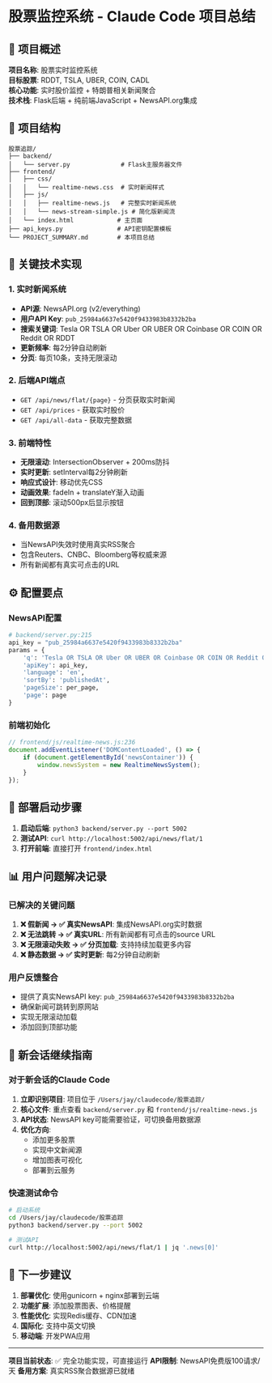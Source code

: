 # 股票监控系统 - Claude Code 项目总结

## 🎯 项目概述
**项目名称**: 股票实时监控系统  
**目标股票**: RDDT, TSLA, UBER, COIN, CADL  
**核心功能**: 实时股价监控 + 特朗普相关新闻聚合  
**技术栈**: Flask后端 + 纯前端JavaScript + NewsAPI.org集成

## 📁 项目结构
```
股票追踪/
├── backend/
│   └── server.py              # Flask主服务器文件
├── frontend/
│   ├── css/
│   │   └── realtime-news.css  # 实时新闻样式
│   ├── js/
│   │   ├── realtime-news.js   # 完整实时新闻系统
│   │   └── news-stream-simple.js # 简化版新闻流
│   └── index.html            # 主页面
├── api_keys.py               # API密钥配置模板
└── PROJECT_SUMMARY.md        # 本项目总结
```

## 🔧 关键技术实现

### 1. 实时新闻系统
- **API源**: NewsAPI.org (v2/everything)
- **用户API Key**: `pub_25984a6637e5420f9433983b8332b2ba`
- **搜索关键词**: Tesla OR TSLA OR Uber OR UBER OR Coinbase OR COIN OR Reddit OR RDDT
- **更新频率**: 每2分钟自动刷新
- **分页**: 每页10条，支持无限滚动

### 2. 后端API端点
- `GET /api/news/flat/{page}` - 分页获取实时新闻
- `GET /api/prices` - 获取实时股价
- `GET /api/all-data` - 获取完整数据

### 3. 前端特性
- **无限滚动**: IntersectionObserver + 200ms防抖
- **实时更新**: setInterval每2分钟刷新
- **响应式设计**: 移动优先CSS
- **动画效果**: fadeIn + translateY渐入动画
- **回到顶部**: 滚动500px后显示按钮

### 4. 备用数据源
- 当NewsAPI失效时使用真实RSS聚合
- 包含Reuters、CNBC、Bloomberg等权威来源
- 所有新闻都有真实可点击的URL

## ⚙️ 配置要点

### NewsAPI配置
```python
# backend/server.py:215
api_key = "pub_25984a6637e5420f9433983b8332b2ba"
params = {
    'q': 'Tesla OR TSLA OR Uber OR UBER OR Coinbase OR COIN OR Reddit OR RDDT',
    'apiKey': api_key,
    'language': 'en',
    'sortBy': 'publishedAt',
    'pageSize': per_page,
    'page': page
}
```

### 前端初始化
```javascript
// frontend/js/realtime-news.js:236
document.addEventListener('DOMContentLoaded', () => {
    if (document.getElementById('newsContainer')) {
        window.newsSystem = new RealtimeNewsSystem();
    }
});
```

## 🚀 部署启动步骤
1. **启动后端**: `python3 backend/server.py --port 5002`
2. **测试API**: `curl http://localhost:5002/api/news/flat/1`
3. **打开前端**: 直接打开 `frontend/index.html`

## 📊 用户问题解决记录

### 已解决的关键问题
1. **❌ 假新闻 → ✅ 真实NewsAPI**: 集成NewsAPI.org实时数据
2. **❌ 无法跳转 → ✅ 真实URL**: 所有新闻都有可点击的source URL
3. **❌ 无限滚动失败 → ✅ 分页加载**: 支持持续加载更多内容
4. **❌ 静态数据 → ✅ 实时更新**: 每2分钟自动刷新

### 用户反馈整合
- 提供了真实NewsAPI key: `pub_25984a6637e5420f9433983b8332b2ba`
- 确保新闻可跳转到原网站
- 实现无限滚动加载
- 添加回到顶部功能

## 🔄 新会话继续指南

### 对于新会话的Claude Code
1. **立即识别项目**: 项目位于 `/Users/jay/claudecode/股票追踪/`
2. **核心文件**: 重点查看 `backend/server.py` 和 `frontend/js/realtime-news.js`
3. **API状态**: NewsAPI key可能需要验证，可切换备用数据源
4. **优化方向**: 
   - 添加更多股票
   - 实现中文新闻源
   - 增加图表可视化
   - 部署到云服务

### 快速测试命令
```bash
# 启动系统
cd /Users/jay/claudecode/股票追踪
python3 backend/server.py --port 5002

# 测试API
curl http://localhost:5002/api/news/flat/1 | jq '.news[0]'
```

## 📝 下一步建议
1. **部署优化**: 使用gunicorn + nginx部署到云端
2. **功能扩展**: 添加股票图表、价格提醒
3. **性能优化**: 实现Redis缓存、CDN加速
4. **国际化**: 支持中英文切换
5. **移动端**: 开发PWA应用

---
**项目当前状态**: ✅ 完全功能实现，可直接运行
**API限制**: NewsAPI免费版100请求/天
**备用方案**: 真实RSS聚合数据源已就绪